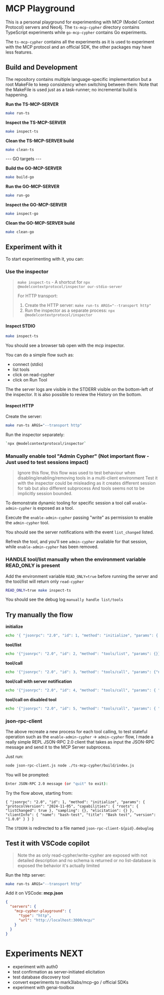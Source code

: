 # MCP Playground

This is a personal playground for experimenting with MCP (Model Context Protocol) servers and Neo4j.
The `ts-mcp-cypher` directory contains TypeScript experiments while `go-mcp-cypher` contains Go experiments.

The `ts-mcp-cypher` contains all the experiments as it is used to experiment with the MCP protocol and an official SDK,
the other packages may have less features.

## Build and Development

The repository contains multiple language-specific implementation but a root MakeFile to keep consistency when switching between them:
Note that the MakeFile is used just as a task-runner; no incremental build is happening.

**Run the TS-MCP-SERVER**

```bash
make run-ts
```

**Inspect the TS-MCP-SERVER**

```bash
make inspect-ts
```

**Clean the TS-MCP-SERVER build**

```bash
make clean-ts
```

--- GO targets ---

**Build the GO-MCP-SERVER**

```bash
make build-go
```

**Run the GO-MCP-SERVER**

```bash
make run-go
```

**Inspect the GO-MCP-SERVER**

```bash
make inspect-go
```

**Clean the GO-MCP-SERVER build**

```bash
make clean-go
```

## Experiment with it

To start experimenting with it, you can:

### Use the inspector

> `make inspect-ts` - A shortcut for `npx @modelcontextprotocol/inspector our-stdio-server`
>
> For HTTP transport:
>
> 1. Create the HTTP server: `make run-ts ARGS="--transport http"`
> 2. Run the inspector as a separate process: `npx @modelcontextprotocol/inspector`

#### Inspect STDIO

```bash
make inspect-ts
```

You should see a browser tab open with the mcp inspector.

You can do a simple flow such as:

- connect (stdio)
- list tools
- click on read-cypher
- click on Run Tool

The the server logs are visible in the STDERR visible on the bottom-left of the inspector.
It is also possible to review the History on the bottom.

#### Inspect HTTP

Create the server:

```bash
make run-ts ARGS="--transport http"
```

Run the inspector separately:

```bash
`npx @modelcontextprotocol/inspector`
```

### Manually enable tool "Admin Cypher" (Not important flow - Just used to test sessions impact)

> Ignore this flow, this flow was used to test behaviour when disabling/enabling/removing tools in a multi-client environment
> Test it with the inspector could be misleading as it creates different session for tab but also different subprocess
> And tools seems not to be implicitly session bounded.

To demonstrate dynamic tooling for specific session a tool call `enable-admin-cypher` is exposed as a tool.

Execute the `enable-admin-cypher` passing "write" as permission to enable the `admin-cypher` tool.

You should see the server notifications with the event `list_changed` listed.

Refresh the tool, and you'll see `admin-cypher` available for that session, while `enable-admin-cypher` has been removed.

### HANDLE tool/list manually when the environment variable READ_ONLY is present

Add the environment variable `READ_ONLY=true` before running the server and the tool/list will return only `read-cypher`

```bash
READ_ONLY=true make inspect-ts
```

You should see the debug log `manually handle list/tools`

## Try manually the flow

**initialize**

```bash
echo '{ "jsonrpc": "2.0", "id": 1, "method": "initialize", "params": { "protocolVersion": "2024-11-05", "capabilities": { "roots": { "listChanged": true }, "sampling": {}, "elicitation": {} }, "clientInfo": { "name": "bash-test", "title": "Bash test", "version": "1.0.0" } } }' | make run-ts
```

**tool/list**

```bash
echo '{"jsonrpc": "2.0", "id": 2, "method": "tools/list", "params": {}}' | make run-ts
```

**tool/call**

```bash
echo '{"jsonrpc": "2.0", "id": 3, "method": "tools/call", "params": {"name": "read-cypher", "arguments": {"cypherQuery": "MATCH (n) RETURN n LIMIT 5"}}}' | make run-ts
```

**tool/call with server notification**

```bash
echo '{"jsonrpc": "2.0", "id": 4, "method": "tools/call", "params": { "name": "enable-admin-cypher", "arguments": { "permission": "write" }, "_meta": { "progressToken": 0 } } }' | make run-ts
```

**tool/call on disabled tool**

```bash
echo '{"jsonrpc": "2.0", "id": 5, "method": "tools/call", "params": { "name": "admin-cypher", "arguments": { "cypherQuery": "CREATE(n:User) SET n.name = \"MPC-USER\"", "url": "bolt://localhost:7687" }, "_meta": { "progressToken": 2 } } }' |  make run-ts
```

### json-rpc-client

The above recreate a new process for each tool calling, to test stateful operation such as the `enable-admin-cypher` -> `admin-cypher` flow,
I made a really simple REPL JSON-RPC 2.0 client that takes as input the JSON-RPC message and send it to the MCP Server subprocess.

Just run:

```bash
node json-rpc-client.js node ./ts-mcp-cypher/build/index.js
```

You will be prompted:

```bash
Enter JSON-RPC 2.0 message (or "quit" to exit):
```

Try the flow above, starting from:

```
{ "jsonrpc": "2.0", "id": 1, "method": "initialize", "params": { "protocolVersion": "2024-11-05", "capabilities": { "roots": { "listChanged": true }, "sampling": {}, "elicitation": {} }, "clientInfo": { "name": "bash-test", "title": "Bash test", "version": "1.0.0" } } }
```

The `STDERR` is redirected to a file named `json-rpc-client-${pid}.debuglog`

## Test it with VSCode copilot

> Note the as only read-cypher/write-cypher are exposed with not detailed description
> and no schema is returned or no list-database is exposed the behavior it's actually limited

Run the http server:

```bash
make run-ts ARGS="--transport http"
```

Add it on VSCode:
**mcp.json**

```json
{
  "servers": {
    "mcp-cypher-playground": {
      "type": "http",
      "url": "http://localhost:3000/mcp/"
    }
  }
}
```

# Experiments NEXT

- experiment with auth0
- test confirmation as server-initiated elicitation
- test database discovery tool
- convert experiments to mark3labs/mcp-go / official SDKs
- experiment with genai-toolbox

